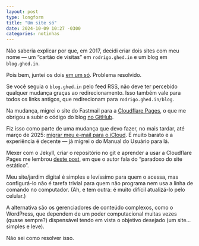 ```yaml
---
layout: post
type: longform
title: "Um site só"
date: 2024-10-09 10:27 -0300
categories: notinhas
---
```

Não saberia explicar por que, em 2017, decidi criar dois sites com meu nome — um “cartão de visitas” em `rodrigo.ghed.in` e um blog em `blog.ghed.in`.

Pois bem, juntei os dois [em um só](https://rodrigo.ghed.in). Problema resolvido.

Se você seguia o `blog.ghed.in` pelo feed RSS, não deve ter percebido qualquer mudança graças ao redirecionamento. Isso também vale para todos os links antigos, que redirecionam para `rodrigo.ghed.in/blog`.

Na mudança, migrei o site do Fastmail para a [Cloudflare Pages](https://pages.cloudflare.com), o que me obrigou a subir o código do blog [no GitHub](https://github.com/rghedin/rodrigoghedin).

Fiz isso como parte de uma mudança que devo fazer, no mais tardar, até março de 2025: [migrar meu e-mail para o iCloud](https://manualdousuario.net/orbita-post/icloud-e-o-e-mail-pago-mais-barato-do-mercado/). É muito barato e a experiência é decente — já migrei o do Manual do Usuário para lá.

Mexer com o Jekyll, criar o repositório no git e aprender a usar a Cloudflare Pages me lembrou [deste post](https://kristoff.it/blog/static-site-paradox/), em que o autor fala do “paradoxo do site estático”.

Meu site/jardim digital é simples e levíssimo para quem o acessa, mas configurá-lo não é tarefa trivial para quem não programa nem usa a linha de comando no computador. (Ah, e tem outra: é muito difícil atualizá-lo pelo celular.)

A alternativa são os gerenciadores de conteúdo complexos, como o WordPress, que dependem de um poder computacional muitas vezes (quase sempre?) dispensável tendo em vista o objetivo desejado (um site… simples e leve).

Não sei como resolver isso.